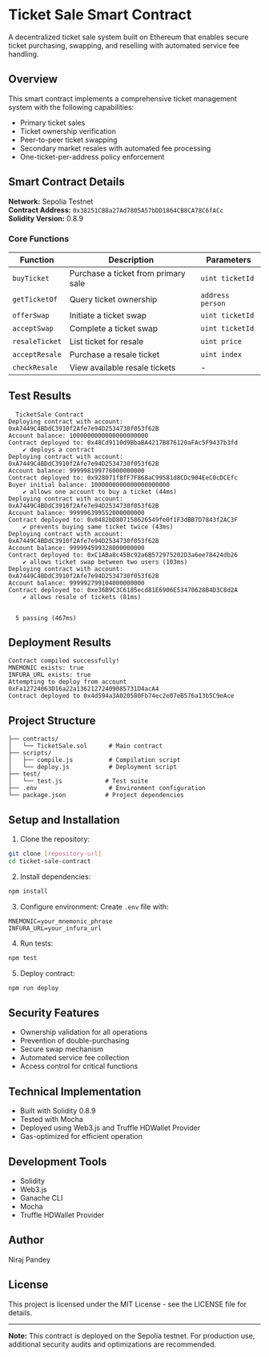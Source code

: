 # Ticket Sale Smart Contract

A decentralized ticket sale system built on Ethereum that enables secure ticket purchasing, swapping, and reselling with automated service fee handling.

## Overview

This smart contract implements a comprehensive ticket management system with the following capabilities:
- Primary ticket sales
- Ticket ownership verification
- Peer-to-peer ticket swapping
- Secondary market resales with automated fee processing
- One-ticket-per-address policy enforcement

## Smart Contract Details

**Network:** Sepolia Testnet  
**Contract Address:** `0x38251CB8a27Ad7805A57bDD1864CB8CA78C6fACc`  
**Solidity Version:** 0.8.9

### Core Functions

| Function | Description | Parameters |
|----------|-------------|------------|
| `buyTicket` | Purchase a ticket from primary sale | `uint ticketId` |
| `getTicketOf` | Query ticket ownership | `address person` |
| `offerSwap` | Initiate a ticket swap | `uint ticketId` |
| `acceptSwap` | Complete a ticket swap | `uint ticketId` |
| `resaleTicket` | List ticket for resale | `uint price` |
| `acceptResale` | Purchase a resale ticket | `uint index` |
| `checkResale` | View available resale tickets | - |

## Test Results

```shell
  TicketSale Contract
Deploying contract with account: 0xA7449C4BDdC3910f2Afe7e94D2534730f053f62B
Account balance: 1000000000000000000000
Contract deployed to: 0x48Cd9110d9BbaBA4217B876120aFAc5F9437b3fd
    ✔ deploys a contract
Deploying contract with account: 0xA7449C4BDdC3910f2Afe7e94D2534730f053f62B
Account balance: 999998199776000000000
Contract deployed to: 0x928071f8fF7F868aC99581d8CDc904EeC0cDCEfc
Buyer initial balance: 1000000000000000000000
    ✔ allows one account to buy a ticket (44ms)
Deploying contract with account: 0xA7449C4BDdC3910f2Afe7e94D2534730f053f62B
Account balance: 999996399552000000000
Contract deployed to: 0x0482bD807158626549fe0f1F3dBB7D7843f2AC3F
    ✔ prevents buying same ticket twice (43ms)
Deploying contract with account: 0xA7449C4BDdC3910f2Afe7e94D2534730f053f62B
Account balance: 999994599328000000000
Contract deployed to: 0xC1ABa8c45Bc92a6B572975202D3a6ee78424db26
    ✔ allows ticket swap between two users (103ms)
Deploying contract with account: 0xA7449C4BDdC3910f2Afe7e94D2534730f053f62B
Account balance: 999992799104000000000
Contract deployed to: 0xe36B9C3C6185ecd81E6906E53470628B4D3C8d2A
    ✔ allows resale of tickets (81ms)


  5 passing (467ms)
```

## Deployment Results

```shell
Contract compiled successfully!
MNEMONIC exists: true
INFURA_URL exists: true
Attempting to deploy from account 0xFa12724063D16a22a13621272409085731D4acA4
Contract deployed to 0x4d594a3A020580Fb74ec2e07eB576a13b5C9eAce
```

## Project Structure

```
├── contracts/
│   └── TicketSale.sol      # Main contract
├── scripts/
│   ├── compile.js          # Compilation script
│   └── deploy.js           # Deployment script
├── test/
│   └── test.js            # Test suite
├── .env                    # Environment configuration
└── package.json           # Project dependencies
```

## Setup and Installation

1. Clone the repository:
```bash
git clone [repository-url]
cd ticket-sale-contract
```

2. Install dependencies:
```bash
npm install
```

3. Configure environment:
Create `.env` file with:
```
MNEMONIC=your_mnemonic_phrase
INFURA_URL=your_infura_url
```

4. Run tests:
```bash
npm test
```

5. Deploy contract:
```bash
npm run deploy
```

## Security Features

- Ownership validation for all operations
- Prevention of double-purchasing
- Secure swap mechanism
- Automated service fee collection
- Access control for critical functions

## Technical Implementation

- Built with Solidity 0.8.9
- Tested with Mocha
- Deployed using Web3.js and Truffle HDWallet Provider
- Gas-optimized for efficient operation

## Development Tools

- Solidity
- Web3.js
- Ganache CLI
- Mocha
- Truffle HDWallet Provider

## Author

Niraj Pandey

## License

This project is licensed under the MIT License - see the LICENSE file for details.

---

**Note:** This contract is deployed on the Sepolia testnet. For production use, additional security audits and optimizations are recommended.
